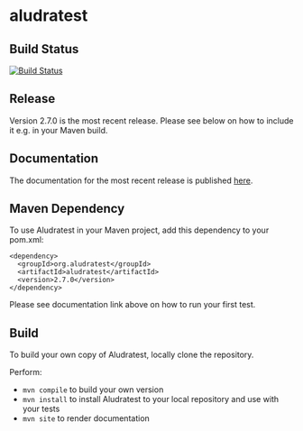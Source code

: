 aludratest
==========

## Build Status
[![Build Status](https://travis-ci.org/AludraTest/aludratest.svg?branch=master)](https://travis-ci.org/AludraTest/aludratest)

## Release
Version 2.7.0 is the most recent release. Please see below on how to include it e.g. in your Maven build.

## Documentation
The documentation for the most recent release is published [here](http://aludratest.github.io/aludratest/user-guide.html).

## Maven Dependency

To use Aludratest in your Maven project, add this dependency to your pom.xml:

```
<dependency>
  <groupId>org.aludratest</groupId>
  <artifactId>aludratest</artifactId>
  <version>2.7.0</version>
</dependency>
```

Please see documentation link above on how to run your first test.

## Build

To build your own copy of Aludratest, locally clone the repository.

Perform:

* `mvn compile` to build your own version
* `mvn install` to install Aludratest to your local repository and use with your tests
* `mvn site` to render documentation
